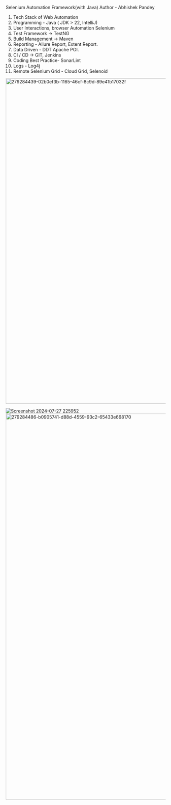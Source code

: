 Selenium Automation Framework(with Java)
Author - Abhishek Pandey

1. Tech Stack of Web Automation
2. Programming - Java ( JDK > 22, IntelliJ)
3. User Interactions, browser Automation Selenium
4. Test Framework -> TestNG
5. Build Management -> Maven
6. Reporting - Allure Report, Extent Report.
7. Data Driven - DDT Apache POI.
8. CI / CD -> GIT, Jenkins
9. Coding Best Practice- SonarLint
10. Logs - Log4j
11. Remote Selenium Grid - Cloud Grid, Selenoid





<img width="1024" alt="279284439-02b0ef3b-1165-46cf-8c9d-89e41b17032f" src="https://github.com/user-attachments/assets/76139af6-d933-41e2-9983-6e68e15306e9">

![Screenshot 2024-07-27 225952](https://github.com/user-attachments/assets/da9011f4-0627-4135-87c0-6a02db93d9fa)
<img width="1215" alt="279284486-b0905741-d88d-4559-93c2-65433e668170" src="https://github.com/user-attachments/assets/5d18ad54-9a11-4740-a8a1-0763463675eb">
